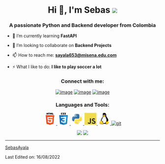 <h1 align="center">Hi 👋, I'm Sebas <img height="40" src="https://emoji.gg/assets/emoji/7333-parrotdance.gif"></h1>
<h3 align="center">A passionate Python and Backend developer from Colombia</h3>

- 🌱 I’m currently learning **FastAPI**

- 👯 I’m looking to collaborate on **Backend Projects**

- 📫 How to reach me: **sayala653@misena.edu.com**

- ⚡ What I like to do: **I like to play soccer a lot**

<h3 align="center">Connect with me:</h3>
<div align="center">

[![image](https://img.shields.io/badge/LinkedIn-0077B5?style=for-the-badge&logo=linkedin&logoColor=white)](https://www.linkedin.com/in/sebastianayala7/)
[![image](https://img.shields.io/badge/Instagram-E4405F?style=for-the-badge&logo=instagram&logoColor=white)](https://www.instagram.com/sebas_ayala_07/)
[![image](https://img.shields.io/badge/Gmail-D14836?style=for-the-badge&logo=gmail&logoColor=white)](mailto:sayala653@misena.edu.co)
  
</div>

<h3 align="center">Languages and Tools:</h3>

<p align="center"> 
  <a href="https://www.w3.org/html/" target="_blank"> 
    <img src="https://raw.githubusercontent.com/devicons/devicon/master/icons/html5/html5-original-wordmark.svg" alt="html5" width="40" height="40"/> 
  </a>
  <a href="https://www.w3schools.com/css/" target="_blank"> 
    <img src="https://raw.githubusercontent.com/devicons/devicon/master/icons/css3/css3-original-wordmark.svg" alt="css3" width="40" height="40"/> 
  </a> 
  <a href="https://www.python.org" target="_blank"> 
    <img src="https://raw.githubusercontent.com/devicons/devicon/master/icons/python/python-original.svg" alt="python" width="40" height="40"/> 
  </a>  
  <a href="https://developer.mozilla.org/en-US/docs/Web/JavaScript" target="_blank"> 
    <img src="https://raw.githubusercontent.com/devicons/devicon/master/icons/javascript/javascript-original.svg" alt="javascript" width="40" height="40"/> 
  </a> 
  <a href="https://www.linux.org/" target="_blank"> 
    <img src="https://raw.githubusercontent.com/devicons/devicon/master/icons/linux/linux-original.svg" alt="linux" width="40" height="40"/> 
  </a> 
  <a href="https://git-scm.com/" target="_blank"> 
    <img src="https://www.vectorlogo.zone/logos/git-scm/git-scm-icon.svg" alt="git" width="40" height="40"/> 
  </a>
</p>

<p align= "center">
  <img height= "150" src="https://github-readme-stats.vercel.app/api?username=SebastianAyala07&theme=react&show_icons=true&include_all_commits=true" />
  <img height= "150" src="https://github-readme-stats.vercel.app/api/top-langs/?username=SebastianAyala07&theme=react&layout=compact" />
</p>

------

[SebasAyala](https://github.com/SebastianAyala07)

Last Edited on: 16/08/2022
